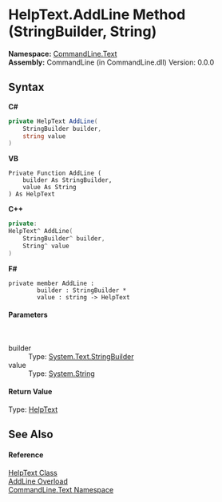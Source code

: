 # HelpText.AddLine Method (StringBuilder, String)
 

**Namespace:**&nbsp;<a href="N_CommandLine_Text">CommandLine.Text</a><br />**Assembly:**&nbsp;CommandLine (in CommandLine.dll) Version: 0.0.0

## Syntax

**C#**<br />
``` C#
private HelpText AddLine(
	StringBuilder builder,
	string value
)
```

**VB**<br />
``` VB
Private Function AddLine ( 
	builder As StringBuilder,
	value As String
) As HelpText
```

**C++**<br />
``` C++
private:
HelpText^ AddLine(
	StringBuilder^ builder, 
	String^ value
)
```

**F#**<br />
``` F#
private member AddLine : 
        builder : StringBuilder * 
        value : string -> HelpText 

```


#### Parameters
&nbsp;<dl><dt>builder</dt><dd>Type: <a href="https://docs.microsoft.com/dotnet/api/system.text.stringbuilder" target="_blank">System.Text.StringBuilder</a><br /></dd><dt>value</dt><dd>Type: <a href="https://docs.microsoft.com/dotnet/api/system.string" target="_blank">System.String</a><br /></dd></dl>

#### Return Value
Type: <a href="T_CommandLine_Text_HelpText">HelpText</a>

## See Also


#### Reference
<a href="T_CommandLine_Text_HelpText">HelpText Class</a><br /><a href="Overload_CommandLine_Text_HelpText_AddLine">AddLine Overload</a><br /><a href="N_CommandLine_Text">CommandLine.Text Namespace</a><br />